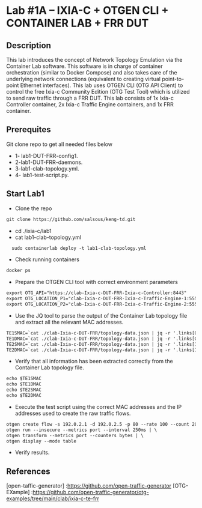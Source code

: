 
# Lab #1A – IXIA-C + OTGEN CLI + CONTAINER LAB + FRR DUT

## Description
This lab introduces the concept of Network Topology Emulation via the Container Lab software. This software is in charge of container orchestration (similar to Docker Compose) and also takes care of the underlying network connections (equivalent to creating virtual point-to-point Ethernet interfaces).
This lab uses OTGEN CLI (OTG API Client) to control the free Ixia-c Community Edition (OTG Test Tool) which is utilized to send raw traffic through a FRR DUT. This lab consists of 1x Ixia-c Controller container, 2x Ixia-c Traffic Engine containers, and 1x FRR container.


## Prerequites 
Git clone repo to get all needed files below
- 1- lab1-DUT-FRR-config1.
- 2-lab1-DUT-FRR-daemons.
- 3-lab1-clab-topology.yml.
- 4- lab1-test-script.py.

## Start Lab1
- Clone the repo
```html
git clone https://github.com/salsous/keng-td.git
``` 
- cd ./ixia-c/lab1
- cat lab1-clab-topology.yml

```html
  sudo containerlab deploy -t lab1-clab-topology.yml 
```

- Check running containers
```html
docker ps
```
- Prepare the OTGEN CLI tool with correct environment parameters
```html
export OTG_API="https://clab-Ixia-c-DUT-FRR-Ixia-c-Controller:8443"
export OTG_LOCATION_P1="clab-Ixia-c-DUT-FRR-Ixia-c-Traffic-Engine-1:5551"
export OTG_LOCATION_P2="clab-Ixia-c-DUT-FRR-Ixia-c-Traffic-Engine-2:5552"
``` 
- Use the JQ tool to parse the output of the Container Lab topology file and extract all the relevant MAC addresses.
```html
TE1SMAC=`cat ./clab-Ixia-c-DUT-FRR/topology-data.json | jq -r '.links[0]["a"].mac'`
TE1DMAC=`cat ./clab-Ixia-c-DUT-FRR/topology-data.json | jq -r '.links[0]["z"].mac'`
TE2SMAC=`cat ./clab-Ixia-c-DUT-FRR/topology-data.json | jq -r '.links[1]["a"].mac'`
TE2DMAC=`cat ./clab-Ixia-c-DUT-FRR/topology-data.json | jq -r '.links[1]["z"].mac'`
``` 
- Verify that all information has been extracted correctly from the Container Lab topology file.
```html
echo $TE1SMAC
echo $TE1DMAC
echo $TE2SMAC
echo $TE2DMAC
``` 
- Execute the test script using the correct MAC addresses and the IP addresses used to create the raw traffic flows.
```html
otgen create flow -s 192.0.2.1 -d 192.0.2.5 -p 80 --rate 100 --count 2000 --size 512 --smac $TE1SMAC --dmac $TE1DMAC | \
otgen run --insecure --metrics port --interval 250ms | \
otgen transform --metrics port --counters bytes | \
otgen display --mode table
``` 
- Verify results.
## References
[open-taffic-generator] :https://github.com/open-traffic-generator
[OTG-EXample] :https://github.com/open-traffic-generator/otg-examples/tree/main/clab/ixia-c-te-frr
